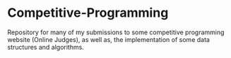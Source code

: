 # Competitive-Programming
Repository for many of my submissions to some competitive programming website (Online Judges), as well as, the implementation of some data structures and algorithms.
